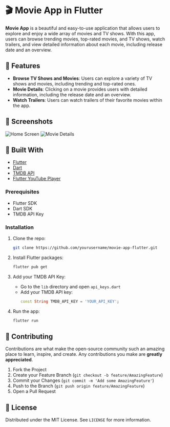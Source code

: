 
# 🎬 Movie App in Flutter

**Movie App** is a beautiful and easy-to-use application that allows users to explore and enjoy a wide array of movies and TV shows. With this app, users can browse trending movies, top-rated movies, and TV shows, watch trailers, and view detailed information about each movie, including release date and an overview.

## 🚀 Features

- **Browse TV Shows and Movies**: Users can explore a variety of TV shows and movies, including trending and top-rated ones.
- **Movie Details**: Clicking on a movie provides users with detailed information, including the release date and an overview.
- **Watch Trailers**: Users can watch trailers of their favorite movies within the app.

## 📸 Screenshots

![Home Screen](images/home_screen.png)
![Movie Details](images/movie_details.png)

## 🔧 Built With

- [Flutter](https://flutter.dev/)
- [Dart](https://dart.dev/)
- [TMDB API](https://www.themoviedb.org/documentation/api)
- [Flutter YouTube Player](https://pub.dev/packages/youtube_player_flutter)


### Prerequisites

- Flutter SDK
- Dart SDK
- TMDB API Key

### Installation

1. Clone the repo:
    ```sh
    git clone https://github.com/yourusername/movie-app-flutter.git
    ```
2. Install Flutter packages:
    ```sh
    flutter pub get
    ```
3. Add your TMDB API Key:
    - Go to the `lib` directory and open `api_keys.dart`
    - Add your TMDB API key:
        ```dart
        const String TMDB_API_KEY = 'YOUR_API_KEY';
        ```

4. Run the app:
    ```sh
    flutter run
    ```

## 🤝 Contributing

Contributions are what make the open-source community such an amazing place to learn, inspire, and create. Any contributions you make are **greatly appreciated**.

1. Fork the Project
2. Create your Feature Branch (`git checkout -b feature/AmazingFeature`)
3. Commit your Changes (`git commit -m 'Add some AmazingFeature'`)
4. Push to the Branch (`git push origin feature/AmazingFeature`)
5. Open a Pull Request

## 📝 License

Distributed under the MIT License. See `LICENSE` for more information.

